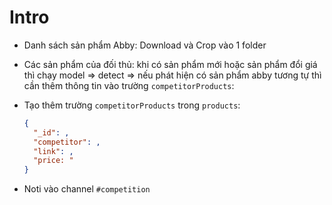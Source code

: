 # Intro

- Danh sách sản phẩm Abby: Download và Crop vào 1 folder
- Các sản phẩm của đối thủ: khi có sản phẩm mới hoặc sản phẩm đổi giá thì chạy model => detect => nếu phát hiện
có sản phẩm abby tương tự thì cần thêm thông tin vào trường `competitorProducts`:

- Tạo thêm trường `competitorProducts` trong `products`:
  ```json
  {
    "_id": ,
    "competitor": ,
    "link": ,
    "price: "
  }
  ```

- Noti vào channel `#competition`
